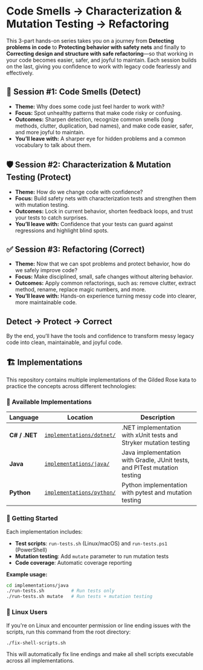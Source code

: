 # Code Smells → Characterization & Mutation Testing → Refactoring

This 3-part hands-on series takes you on a journey from **Detecting problems in code** 
to **Protecting behavior with safety nets** and finally to **Correcting design and structure with safe 
refactoring**—so that working in your code becomes easier, safer, and joyful to maintain. 
Each session builds on the last, giving you confidence to work with legacy code fearlessly and effectively.

## 👃 Session #1: Code Smells (Detect)
- **Theme:** Why does some code just feel harder to work with?  
- **Focus:** Spot unhealthy patterns that make code risky or confusing.  
- **Outcomes:** Sharpen detection, recognize common smells (long methods, clutter, duplication, bad names), and make code easier, safer, and more joyful to maintain.  
- **You’ll leave with:** A sharper eye for hidden problems and a common vocabulary to talk about them.  

## 🛡️ Session #2: Characterization & Mutation Testing (Protect)
- **Theme:** How do we change code with confidence?  
- **Focus:** Build safety nets with characterization tests and strengthen them with mutation testing.  
- **Outcomes:** Lock in current behavior, shorten feedback loops, and trust your tests to catch surprises.  
- **You’ll leave with:** Confidence that your tests can guard against regressions and highlight blind spots.  

## ✅ Session #3: Refactoring (Correct)
- **Theme:** Now that we can spot problems and protect behavior, how do we safely improve code?  
- **Focus:** Make disciplined, small, safe changes without altering behavior.  
- **Outcomes:** Apply common refactorings, such as: remove clutter, extract method, rename, replace magic numbers, and more.  
- **You’ll leave with:** Hands-on experience turning messy code into clearer, more maintainable code.  

## Detect → Protect → Correct

By the end, you’ll have the tools and confidence to transform messy legacy code into clean, maintainable, and joyful code.


## 🏗️ Implementations

This repository contains multiple implementations of the Gilded Rose kata to practice the concepts across different technologies:

### 📁 Available Implementations

| Language | Location | Description |
|----------|----------|-------------|
| **C# / .NET** | [`implementations/dotnet/`](implementations/dotnet/) | .NET implementation with xUnit tests and Stryker mutation testing |
| **Java** | [`implementations/java/`](implementations/java/) | Java implementation with Gradle, JUnit tests, and PITest mutation testing |
| **Python** | [`implementations/python/`](implementations/python/) | Python implementation with pytest and mutation testing |

### 🚀 Getting Started

Each implementation includes:
- **Test scripts**: `run-tests.sh` (Linux/macOS) and `run-tests.ps1` (PowerShell)
- **Mutation testing**: Add `mutate` parameter to run mutation tests
- **Code coverage**: Automatic coverage reporting

**Example usage:**
```bash
cd implementations/java
./run-tests.sh          # Run tests only
./run-tests.sh mutate   # Run tests + mutation testing
```

### 🐧 Linux Users

If you're on Linux and encounter permission or line ending issues with the scripts, run this command from the root directory:

```bash
./fix-shell-scripts.sh
```

This will automatically fix line endings and make all shell scripts executable across all implementations.

